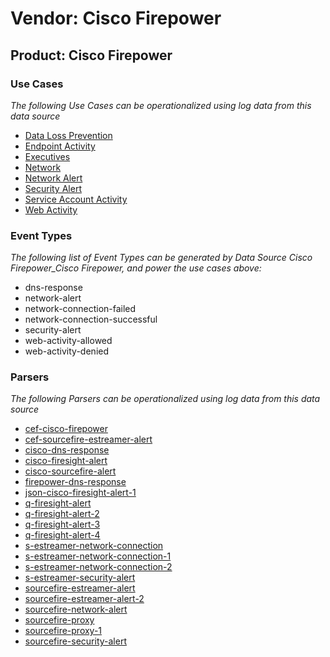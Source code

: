 Vendor: Cisco Firepower
=======================
Product: Cisco Firepower
------------------------

### Use Cases

_The following Use Cases can be operationalized using log data from this data source_

* [Data Loss Prevention](../UseCases/usecase_data_loss_prevention.md)
* [Endpoint Activity](../UseCases/usecase_endpoint_activity.md)
* [Executives](../UseCases/usecase_executives.md)
* [Network](../UseCases/usecase_network.md)
* [Network Alert](../UseCases/usecase_network_alert.md)
* [Security Alert](../UseCases/usecase_security_alert.md)
* [Service Account Activity](../UseCases/usecase_service_account_activity.md)
* [Web Activity](../UseCases/usecase_web_activity.md)


### Event Types

_The following list of Event Types can be generated by Data Source Cisco Firepower_Cisco Firepower, and power the use cases above:_

- dns-response
- network-alert
- network-connection-failed
- network-connection-successful
- security-alert
- web-activity-allowed
- web-activity-denied


### Parsers

_The following Parsers can be operationalized using log data from this data source_

* [cef-cisco-firepower](../Parsers/parserContent_cef-cisco-firepower.md)
* [cef-sourcefire-estreamer-alert](../Parsers/parserContent_cef-sourcefire-estreamer-alert.md)
* [cisco-dns-response](../Parsers/parserContent_cisco-dns-response.md)
* [cisco-firesight-alert](../Parsers/parserContent_cisco-firesight-alert.md)
* [cisco-sourcefire-alert](../Parsers/parserContent_cisco-sourcefire-alert.md)
* [firepower-dns-response](../Parsers/parserContent_firepower-dns-response.md)
* [json-cisco-firesight-alert-1](../Parsers/parserContent_json-cisco-firesight-alert-1.md)
* [q-firesight-alert](../Parsers/parserContent_q-firesight-alert.md)
* [q-firesight-alert-2](../Parsers/parserContent_q-firesight-alert-2.md)
* [q-firesight-alert-3](../Parsers/parserContent_q-firesight-alert-3.md)
* [q-firesight-alert-4](../Parsers/parserContent_q-firesight-alert-4.md)
* [s-estreamer-network-connection](../Parsers/parserContent_s-estreamer-network-connection.md)
* [s-estreamer-network-connection-1](../Parsers/parserContent_s-estreamer-network-connection-1.md)
* [s-estreamer-network-connection-2](../Parsers/parserContent_s-estreamer-network-connection-2.md)
* [s-estreamer-security-alert](../Parsers/parserContent_s-estreamer-security-alert.md)
* [sourcefire-estreamer-alert](../Parsers/parserContent_sourcefire-estreamer-alert.md)
* [sourcefire-estreamer-alert-2](../Parsers/parserContent_sourcefire-estreamer-alert-2.md)
* [sourcefire-network-alert](../Parsers/parserContent_sourcefire-network-alert.md)
* [sourcefire-proxy](../Parsers/parserContent_sourcefire-proxy.md)
* [sourcefire-proxy-1](../Parsers/parserContent_sourcefire-proxy-1.md)
* [sourcefire-security-alert](../Parsers/parserContent_sourcefire-security-alert.md)
